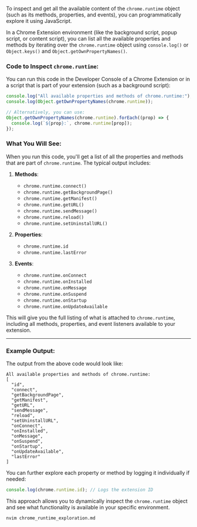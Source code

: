To inspect and get all the available content of the `chrome.runtime` object (such as its methods, properties, and events), you can programmatically explore it using JavaScript.

In a Chrome Extension environment (like the background script, popup script, or content script), you can list all the available properties and methods by iterating over the `chrome.runtime` object using `console.log()` or `Object.keys()` and `Object.getOwnPropertyNames()`.

### Code to Inspect `chrome.runtime`:

You can run this code in the Developer Console of a Chrome Extension or in a script that is part of your extension (such as a background script):

```js
console.log("All available properties and methods of chrome.runtime:");
console.log(Object.getOwnPropertyNames(chrome.runtime));

// Alternatively, you can use:
Object.getOwnPropertyNames(chrome.runtime).forEach((prop) => {
  console.log(`${prop}:`, chrome.runtime[prop]);
});
```

### What You Will See:

When you run this code, you'll get a list of all the properties and methods that are part of `chrome.runtime`. The typical output includes:

1. **Methods**:
   - `chrome.runtime.connect()`
   - `chrome.runtime.getBackgroundPage()`
   - `chrome.runtime.getManifest()`
   - `chrome.runtime.getURL()`
   - `chrome.runtime.sendMessage()`
   - `chrome.runtime.reload()`
   - `chrome.runtime.setUninstallURL()`
2. **Properties**:

   - `chrome.runtime.id`
   - `chrome.runtime.lastError`

3. **Events**:
   - `chrome.runtime.onConnect`
   - `chrome.runtime.onInstalled`
   - `chrome.runtime.onMessage`
   - `chrome.runtime.onSuspend`
   - `chrome.runtime.onStartup`
   - `chrome.runtime.onUpdateAvailable`

This will give you the full listing of what is attached to `chrome.runtime`, including all methods, properties, and event listeners available to your extension.

---

### Example Output:

The output from the above code would look like:

```
All available properties and methods of chrome.runtime:
[
  "id",
  "connect",
  "getBackgroundPage",
  "getManifest",
  "getURL",
  "sendMessage",
  "reload",
  "setUninstallURL",
  "onConnect",
  "onInstalled",
  "onMessage",
  "onSuspend",
  "onStartup",
  "onUpdateAvailable",
  "lastError"
]
```

You can further explore each property or method by logging it individually if needed:

```js
console.log(chrome.runtime.id); // Logs the extension ID
```

This approach allows you to dynamically inspect the `chrome.runtime` object and see what functionality is available in your specific environment.

```bash
nvim chrome_runtime_exploration.md
```
